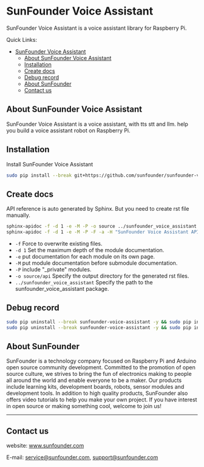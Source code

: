 # SunFounder Voice Assistant

SunFounder Voice Assistant is a voice assistant library for Raspberry Pi.

Quick Links:

- [SunFounder Voice Assistant](#sunfounder-voice-assistant)
  - [About SunFounder Voice Assistant](#about-sunfounder-voice-assistant)
  - [Installation](#installation)
  - [Create docs](#create-docs)
  - [Debug record](#debug-record)
  - [About SunFounder](#about-sunfounder)
  - [Contact us](#contact-us)

## About SunFounder Voice Assistant

SunFounder Voice Assistant is a voice assistant, with tts stt and llm. help you build a voice assistant robot on Raspberry Pi.

## Installation

Install SunFounder Voice Assistant

```bash
sudo pip install --break git+https://github.com/sunfounder/sunfounder-voice-assistant.git
```
## Create docs

API reference is auto generated by Sphinx. But you need to create rst file manually.
```bash
sphinx-apidoc -f -d 1 -e -M -P -o source ../sunfounder_voice_assistant
sphinx-apidoc -f -d 1 -e -M -P -F -a -H "SunFounder Voice Assistant API Reference" -A "SunFounder" --ext-autodoc --ext-viewcode -o source ../sunfounder_voice_assistant
```

- `-f` Force to overwrite existing files.
- `-d 1` Set the maximum depth of the module documentation.
- `-e` put documentation for each module on its own page.
- `-M` put module documentation before submodule documentation.
- `-P` include "_private" modules.
- `-o source/api` Specify the output directory for the generated rst files.
- `../sunfounder_voice_assistant` Specify the path to the sunfounder_voice_assistant package.


## Debug record

```bash
sudo pip uninstall --break sunfounder-voice-assistant -y && sudo pip install --break git+https://github.com/sunfounder/sunfounder-voice-assistant.git
sudo pip uninstall --break sunfounder-voice-assistant -y && sudo pip install --break ~/sunfounder-voice-assistant/ --break-system-packages --no-deps --no-build-isolation
```

## About SunFounder

SunFounder is a technology company focused on Raspberry Pi and Arduino open source community development. Committed to the promotion of open source culture, we strives to bring the fun of electronics making to people all around the world and enable everyone to be a maker. Our products include learning kits, development boards, robots, sensor modules and development tools. In addition to high quality products, SunFounder also offers video tutorials to help you make your own project. If you have interest in open source or making something cool, welcome to join us!

----------------------------------------------

## Contact us

website:
    www.sunfounder.com

E-mail:
    service@sunfounder.com, support@sunfounder.com

